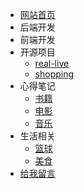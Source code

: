 * [网站首页](_home.md)
* 后端开发
* 前端开发
* 开源项目
  * [real-live](https://github.com/parzulpan/real-live)
  * [shopping](https://github.com/parzulpan/shopping)
* 心得笔记
  * [书籍]()
  * [电影]()
  * [音乐]()
* 生活相关
  * [篮球]()
  * [美食]()
* [给我留言](/MessageBoard/Board.md)